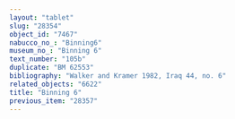 ```yaml
---
layout: "tablet"
slug: "28354"
object_id: "7467"
nabucco_no_: "Binning6"
museum_no_: "Binning 6"
text_number: "105b"
duplicate: "BM 62553"
bibliography: "Walker and Kramer 1982, Iraq 44, no. 6"
related_objects: "6622"
title: "Binning 6"
previous_item: "28357"
---
```

